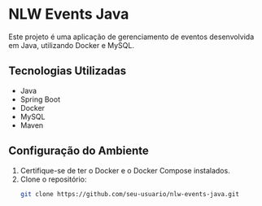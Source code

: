# NLW Events Java

Este projeto é uma aplicação de gerenciamento de eventos desenvolvida em Java, utilizando Docker e MySQL.

## Tecnologias Utilizadas

- Java
- Spring Boot
- Docker
- MySQL
- Maven

## Configuração do Ambiente

1. Certifique-se de ter o Docker e o Docker Compose instalados.
2. Clone o repositório:
   ```sh
   git clone https://github.com/seu-usuario/nlw-events-java.git